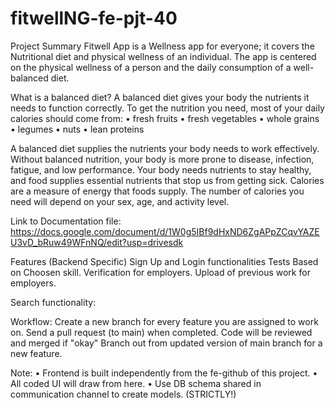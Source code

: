 # fitwellNG-fe-pjt-40

Project Summary
Fitwell App is a Wellness app for everyone; it covers the Nutritional diet and physical wellness of an individual. 
The app is centered on the physical wellness of a person and the daily consumption of a well-balanced diet.

What is a balanced diet?
A balanced diet gives your body the nutrients it needs to function correctly. To get the nutrition you need, most of your daily calories should come from:
•	fresh fruits
•	fresh vegetables
•	whole grains
•	legumes
•	nuts
•	lean proteins

A balanced diet supplies the nutrients your body needs to work effectively. Without balanced nutrition, your body is more prone to disease, infection, fatigue, and low performance.
Your body needs nutrients to stay healthy, and food supplies essential nutrients that stop us from getting sick.
Calories are a measure of energy that foods supply. The number of calories you need will depend on your sex, age, and activity level.


Link to Documentation file: https://docs.google.com/document/d/1W0g5IBf9dHxND6ZgAPpZCqvYAZEU3vD_bRuw49WFnNQ/edit?usp=drivesdk




Features (Backend Specific)
Sign Up and Login functionalities
Tests Based on Choosen skill.
Verification for employers.
Upload of previous work for employers.




Search functionality: 


Workflow:
Create a new branch for every feature you are assigned to work on. Send a pull request (to main) when completed. 
Code will be reviewed and merged if "okay" Branch out from updated version of main branch for a new feature.

Note:
•	Frontend is built independently from the fe-github of this project.
•	All coded UI will draw from here.
•	Use DB schema shared in communication channel to create models. (STRICTLY!)

